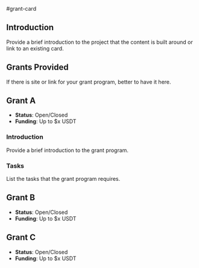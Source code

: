 #grant-card 

## Introduction

Provide a brief introduction to the project that the content is built around or link to an existing card.

## Grants Provided

If there is site or link for your grant program, better to have it here.

## Grant A

- **Status**: Open/Closed
- **Funding**: Up to $x USDT

### Introduction

Provide a brief introduction to the grant program.

### Tasks

List the tasks that the grant program requires.

## Grant B

- **Status**: Open/Closed
- **Funding**: Up to $x USDT

## Grant C

- **Status**: Open/Closed
- **Funding**: Up to $x USDT